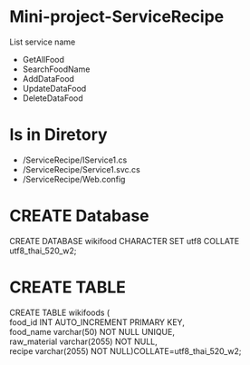 # Mini-project-ServiceRecipe
 
List service name

- GetAllFood
- SearchFoodName
- AddDataFood
- UpdateDataFood
- DeleteDataFood

# Is in Diretory

- /ServiceRecipe/IService1.cs <br>
- /ServiceRecipe/Service1.svc.cs <br>
- /ServiceRecipe/Web.config

# CREATE Database

CREATE DATABASE wikifood CHARACTER SET utf8 COLLATE utf8_thai_520_w2;

# CREATE TABLE

CREATE TABLE wikifoods (<br>
  food_id INT AUTO_INCREMENT PRIMARY KEY,<br>
  food_name varchar(50) NOT NULL UNIQUE,<br>
  raw_material varchar(2055) NOT NULL,<br>
  recipe varchar(2055) NOT NULL)COLLATE=utf8_thai_520_w2;
